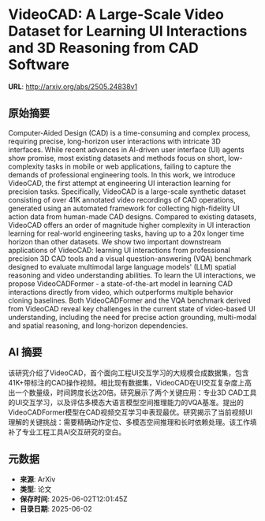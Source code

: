 # VideoCAD: A Large-Scale Video Dataset for Learning UI Interactions and 3D Reasoning from CAD Software

**URL**: http://arxiv.org/abs/2505.24838v1

## 原始摘要

Computer-Aided Design (CAD) is a time-consuming and complex process,
requiring precise, long-horizon user interactions with intricate 3D interfaces.
While recent advances in AI-driven user interface (UI) agents show promise,
most existing datasets and methods focus on short, low-complexity tasks in
mobile or web applications, failing to capture the demands of professional
engineering tools. In this work, we introduce VideoCAD, the first attempt at
engineering UI interaction learning for precision tasks. Specifically, VideoCAD
is a large-scale synthetic dataset consisting of over 41K annotated video
recordings of CAD operations, generated using an automated framework for
collecting high-fidelity UI action data from human-made CAD designs. Compared
to existing datasets, VideoCAD offers an order of magnitude higher complexity
in UI interaction learning for real-world engineering tasks, having up to a 20x
longer time horizon than other datasets. We show two important downstream
applications of VideoCAD: learning UI interactions from professional precision
3D CAD tools and a visual question-answering (VQA) benchmark designed to
evaluate multimodal large language models' (LLM) spatial reasoning and video
understanding abilities. To learn the UI interactions, we propose
VideoCADFormer - a state-of-the-art model in learning CAD interactions directly
from video, which outperforms multiple behavior cloning baselines. Both
VideoCADFormer and the VQA benchmark derived from VideoCAD reveal key
challenges in the current state of video-based UI understanding, including the
need for precise action grounding, multi-modal and spatial reasoning, and
long-horizon dependencies.


## AI 摘要

该研究介绍了VideoCAD，首个面向工程UI交互学习的大规模合成数据集，包含41K+带标注的CAD操作视频。相比现有数据集，VideoCAD在UI交互复杂度上高出一个数量级，时间跨度长达20倍。研究展示了两个关键应用：专业3D CAD工具的UI交互学习，以及评估多模态大语言模型空间推理能力的VQA基准。提出的VideoCADFormer模型在CAD视频交互学习中表现最优。研究揭示了当前视频UI理解的关键挑战：需要精确动作定位、多模态空间推理和长时依赖处理。该工作填补了专业工程工具AI交互研究的空白。

## 元数据

- **来源**: ArXiv
- **类型**: 论文
- **保存时间**: 2025-06-02T12:01:45Z
- **目录日期**: 2025-06-02
